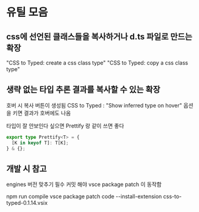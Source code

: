 # 유틸 모음

## css에 선언된 클래스들을 복사하거나 d.ts 파일로 만드는 확장

"CSS to Typed: create a css class type"
"CSS to Typed: copy a css class type"

## 생략 없는 타입 추론 결과를 복사할 수 있는 확장

호버 시 복사 버튼이 생성됨
CSS to Typed : "Show inferred type on hover" 옵션을 키면 결과가 호버에도 나옴

타입이 잘 안보인다 싶으면 Prettify 랑 같이 쓰면 좋다

```ts
export type Prettify<T> = {
  [K in keyof T]: T[K];
} & {};
```

## 개발 시 참고

engines 버전 맞추기 필수
커밋 해야 vsce package patch 이 동작함

npm run compile
vsce package patch
code --install-extension css-to-typed-0.1.14.vsix

